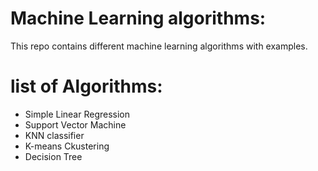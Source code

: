 # Machine Learning algorithms:
This repo contains different machine learning algorithms with examples.
# list of Algorithms:
- Simple Linear Regression
- Support Vector Machine
- KNN classifier
- K-means Ckustering
- Decision Tree
